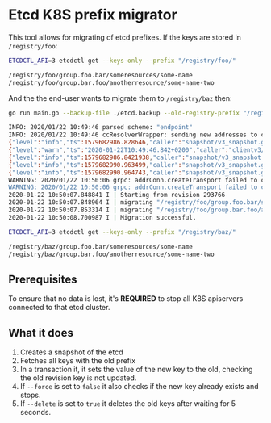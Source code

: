 # Etcd K8S prefix migrator

This tool allows for migrating of etcd prefixes. If the keys are stored in `/registry/foo`:

```bash
ETCDCTL_API=3 etcdctl get --keys-only --prefix "/registry/foo/"

/registry/foo/group.foo.bar/someresources/some-name
/registry/foo/group.bar.foo/anotherresource/some-name-two
```

And the the end-user wants to migrate them to `/registry/baz` then:

```bash
go run main.go --backup-file ./etcd.backup --old-registry-prefix "/registry/foo" --new-registry-prefix "/registry/baz"

INFO: 2020/01/22 10:49:46 parsed scheme: "endpoint"
INFO: 2020/01/22 10:49:46 ccResolverWrapper: sending new addresses to cc: [{http://localhost:2379 0  <nil>}]
{"level":"info","ts":1579682986.828646,"caller":"snapshot/v3_snapshot.go:110","msg":"created temporary db file","path":"./etcd.backup.part"}
{"level":"warn","ts":"2020-01-22T10:49:46.842+0200","caller":"clientv3/retry_interceptor.go:116","msg":"retry stream intercept"}
{"level":"info","ts":1579682986.8421938,"caller":"snapshot/v3_snapshot.go:121","msg":"fetching snapshot","endpoint":"http://localhost:2379"}
{"level":"info","ts":1579682990.963499,"caller":"snapshot/v3_snapshot.go:134","msg":"fetched snapshot","endpoint":"http://localhost:2379","took":4.134708947}
{"level":"info","ts":1579682990.964743,"caller":"snapshot/v3_snapshot.go:143","msg":"saved","path":"./etcd.backup"}
WARNING: 2020/01/22 10:50:06 grpc: addrConn.createTransport failed to connect to {http://localhost:2379 0  <nil>}: didn't receive server preface in time. Reconnecting...
WARNING: 2020/01/22 10:50:06 grpc: addrConn.createTransport failed to connect to {http://localhost:2379 0  <nil>}: didn't receive server preface in time. Reconnecting...
2020-01-22 10:50:07.848841 I | Starting from revision 293766
2020-01-22 10:50:07.848964 I | migrating "/registry/foo/group.foo.bar/someresources/some-name" => "/registry/baz/group.foo.bar/someresources/some-name"
2020-01-22 10:50:07.853314 I | migrating "/registry/foo/group.bar.foo/anotherresource/some-name-two" => "/registry/baz/group.bar.foo/anotherresource/some-name-two"
2020-01-22 10:50:08.700987 I | Migration successful.
```

```bash
ETCDCTL_API=3 etcdctl get --keys-only --prefix "/registry/baz/"

/registry/baz/group.foo.bar/someresources/some-name
/registry/baz/group.bar.foo/anotherresource/some-name-two
```

## Prerequisites

To ensure that no data is lost, it's **REQUIRED** to stop all K8S apiservers connected to that etcd cluster.

## What it does

1. Creates a snapshot of the etcd
1. Fetches all keys with the old prefix
1. In a transaction it, it sets the value of the new key to the old, checking the old revision key is not updated.
1. If `--force` is set to `false` it also checks if the new key already exists and stops.
1. If `--delete` is set to `true` it deletes the old keys after waiting for 5 seconds.
